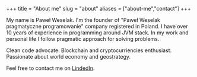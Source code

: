 +++
title = "About me"
slug = "about"
aliases = ["about-me","contact"]
+++

My name is Paweł Weselak. I'm the founder of "Paweł Weselak pragmatyczne programowanie" 
company registered in Poland. I have over 10 years of experience in programming around JVM stack. 
In my work and personal life I follow pragmatic approach for solving problems.
 
Clean code advocate. Blockchain and cryptocurriencies enthusiast. Passionate about world economy and geostrategy.

Feel free to contact me on [LindedIn](https://www.linkedin.com/in/pawel-weselak).
